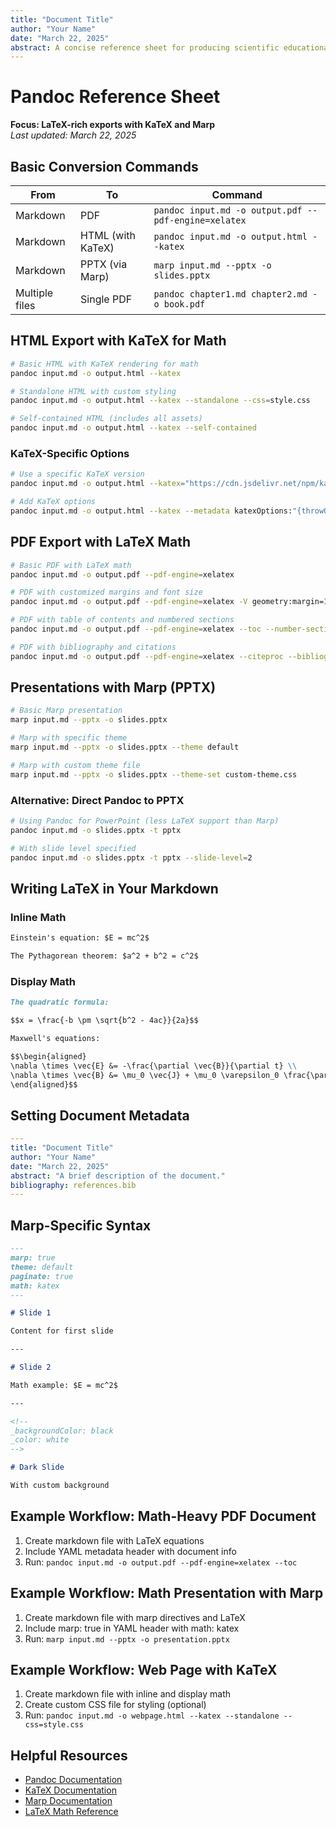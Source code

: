 ```yaml
---
title: "Document Title"
author: "Your Name"
date: "March 22, 2025"
abstract: A concise reference sheet for producing scientific educational content using pandoc
---
```


# Pandoc Reference Sheet
**Focus: LaTeX-rich exports with KaTeX and Marp**  
*Last updated: March 22, 2025*

## Basic Conversion Commands

| From | To | Command |
|------|------|---------|
| Markdown | PDF | `pandoc input.md -o output.pdf --pdf-engine=xelatex` |
| Markdown | HTML (with KaTeX) | `pandoc input.md -o output.html --katex` |
| Markdown | PPTX (via Marp) | `marp input.md --pptx -o slides.pptx` |
| Multiple files | Single PDF | `pandoc chapter1.md chapter2.md -o book.pdf` |

## HTML Export with KaTeX for Math

```bash
# Basic HTML with KaTeX rendering for math
pandoc input.md -o output.html --katex

# Standalone HTML with custom styling
pandoc input.md -o output.html --katex --standalone --css=style.css

# Self-contained HTML (includes all assets)
pandoc input.md -o output.html --katex --self-contained
```

### KaTeX-Specific Options

```bash
# Use a specific KaTeX version
pandoc input.md -o output.html --katex="https://cdn.jsdelivr.net/npm/katex@0.16.8/dist/"

# Add KaTeX options
pandoc input.md -o output.html --katex --metadata katexOptions:"{throwOnError: false}"
```

## PDF Export with LaTeX Math

```bash
# Basic PDF with LaTeX math
pandoc input.md -o output.pdf --pdf-engine=xelatex

# PDF with customized margins and font size
pandoc input.md -o output.pdf --pdf-engine=xelatex -V geometry:margin=1in -V fontsize=12pt

# PDF with table of contents and numbered sections
pandoc input.md -o output.pdf --pdf-engine=xelatex --toc --number-sections

# PDF with bibliography and citations
pandoc input.md -o output.pdf --pdf-engine=xelatex --citeproc --bibliography=sources.bib
```

## Presentations with Marp (PPTX)

```bash
# Basic Marp presentation
marp input.md --pptx -o slides.pptx

# Marp with specific theme
marp input.md --pptx -o slides.pptx --theme default

# Marp with custom theme file
marp input.md --pptx -o slides.pptx --theme-set custom-theme.css
```

### Alternative: Direct Pandoc to PPTX

```bash
# Using Pandoc for PowerPoint (less LaTeX support than Marp)
pandoc input.md -o slides.pptx -t pptx

# With slide level specified
pandoc input.md -o slides.pptx -t pptx --slide-level=2
```

## Writing LaTeX in Your Markdown

### Inline Math

```markdown
Einstein's equation: $E = mc^2$

The Pythagorean theorem: $a^2 + b^2 = c^2$
```

### Display Math

```markdown
The quadratic formula:

$$x = \frac{-b \pm \sqrt{b^2 - 4ac}}{2a}$$

Maxwell's equations:

$$\begin{aligned}
\nabla \times \vec{E} &= -\frac{\partial \vec{B}}{\partial t} \\
\nabla \times \vec{B} &= \mu_0 \vec{J} + \mu_0 \varepsilon_0 \frac{\partial \vec{E}}{\partial t}
\end{aligned}$$
```

## Setting Document Metadata

```yaml
---
title: "Document Title"
author: "Your Name"
date: "March 22, 2025"
abstract: "A brief description of the document."
bibliography: references.bib
---
```

## Marp-Specific Syntax

```markdown
---
marp: true
theme: default
paginate: true
math: katex
---

# Slide 1

Content for first slide

---

# Slide 2

Math example: $E = mc^2$

---

<!-- 
_backgroundColor: black
_color: white
-->

# Dark Slide

With custom background
```

## Example Workflow: Math-Heavy PDF Document

1. Create markdown file with LaTeX equations
2. Include YAML metadata header with document info
3. Run: `pandoc input.md -o output.pdf --pdf-engine=xelatex --toc`

## Example Workflow: Math Presentation with Marp

1. Create markdown file with marp directives and LaTeX
2. Include marp: true in YAML header with math: katex
3. Run: `marp input.md --pptx -o presentation.pptx`

## Example Workflow: Web Page with KaTeX

1. Create markdown file with inline and display math
2. Create custom CSS file for styling (optional)
3. Run: `pandoc input.md -o webpage.html --katex --standalone --css=style.css`

## Helpful Resources

- [Pandoc Documentation](https://pandoc.org/MANUAL.html)
- [KaTeX Documentation](https://katex.org/docs/supported.html)
- [Marp Documentation](https://marp.app/)
- [LaTeX Math Reference](https://en.wikibooks.org/wiki/LaTeX/Mathematics)